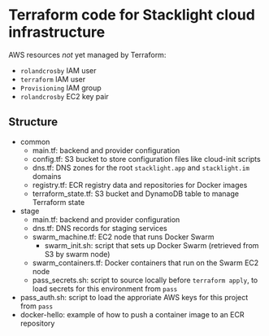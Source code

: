 # Terraform code for Stacklight cloud infrastructure

AWS resources _not_ yet managed by Terraform:
- `rolandcrosby` IAM user
- `terraform` IAM user
- `Provisioning` IAM group
- `rolandcrosby` EC2 key pair

## Structure

- common
  - main.tf: backend and provider configuration
  - config.tf: S3 bucket to store configuration files like cloud-init scripts
  - dns.tf: DNS zones for the root `stacklight.app` and `stacklight.im` domains
  - registry.tf: ECR registry data and repositories for Docker images
  - terraform_state.tf: S3 bucket and DynamoDB table to manage Terraform state
- stage
  - main.tf: backend and provider configuration
  - dns.tf: DNS records for staging services
  - swarm_machine.tf: EC2 node that runs Docker Swarm
    - swarm_init.sh: script that sets up Docker Swarm (retrieved from S3 by swarm node)
  - swarm_containers.tf: Docker containers that run on the Swarm EC2 node
  - pass_secrets.sh: script to source locally before `terraform apply`, to load secrets for this environment from `pass`
- pass_auth.sh: script to load the approriate AWS keys for this project from `pass`
- docker-hello: example of how to push a container image to an ECR repository